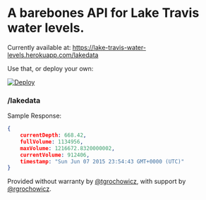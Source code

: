 # A barebones API for Lake Travis water levels.

Currently available at: https://lake-travis-water-levels.herokuapp.com/lakedata

Use that, or deploy your own:

[![Deploy](https://www.herokucdn.com/deploy/button.png)](https://heroku.com/deploy)

### /lakedata

Sample Response:

```json
{
	currentDepth: 668.42,
	fullVolume: 1134956,
	maxVolume: 1216672.8320000002,
	currentVolume: 912406,
	timestamp: "Sun Jun 07 2015 23:54:43 GMT+0000 (UTC)"
}
```

Provided without warranty by [@tgrochowicz](http://twitter.com/tgrochowicz), with support by [@rgrochowicz](http://twitter.com/rgrochowicz).
